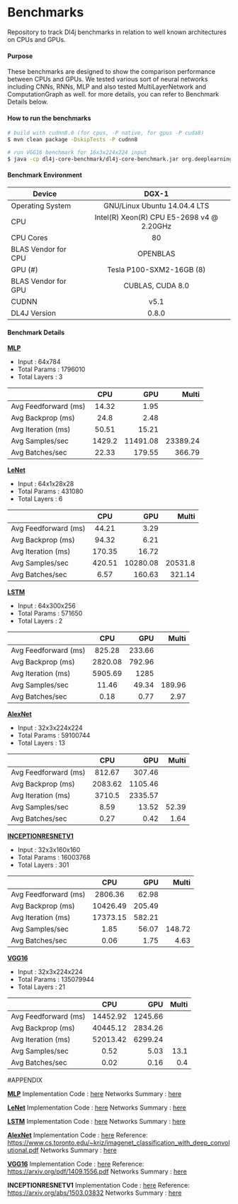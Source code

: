 # Benchmarks
Repository to track Dl4j benchmarks in relation to well known architectures on CPUs and GPUs.

#### Purpose
These benchmarks are designed to show the comparison performance between CPUs and GPUs.
We tested various sort of neural networks including CNNs, RNNs, MLP and also tested MultiLayerNetwork and ComputationGraph as well. for more details, you can refer to Benchmark Details below.

#### How to run the benchmarks
```sh
# build with cudnn8.0 (for cpus, -P native, for gpus -P cuda8)
$ mvn clean package -DskipTests -P cudnn8

# run VGG16 benchmark for 16x3x224x224 input
$ java -cp dl4j-core-benchmark/dl4j-core-benchmark.jar org.deeplearning4j.benchmarks.BenchmarkTinyImageNet --modelType VGG16 -w 224 -h 224 -c 3 -b 16
```

#### Benchmark Environment

| Device | DGX-1 |
| ---------- |:-----:|
| Operating System  | GNU/Linux Ubuntu 14.04.4 LTS |
| CPU  | Intel(R) Xeon(R) CPU E5-2698 v4 @ 2.20GHz |
| CPU Cores | 80 |
| BLAS Vendor for CPU | OPENBLAS |
| GPU (#)  | Tesla P100-SXM2-16GB (8) |
| BLAS Vendor for GPU  | CUBLAS, CUDA 8.0 |
| CUDNN | v5.1|
| DL4J Version | 0.8.0 |

#### Benchmark Details

[**MLP**](#mlp)
- Input : 64x784
- Total Params : 1796010
- Total Layers : 3

|                       | CPU       | GPU       | Multi   |
| --------------------- |:---------:| ---------:| -------:|
| Avg Feedforward (ms)  | 14.32     | 1.95      |
| Avg Backprop (ms)     | 24.8      | 2.48      |
| Avg Iteration (ms)    | 50.51     | 15.21     |
| Avg Samples/sec       | 1429.2    | 11491.08  | 23389.24|
| Avg Batches/sec       | 22.33     | 179.55    | 366.79  |

[**LeNet**](#lenet)
- Input : 64x1x28x28
- Total Params : 431080
- Total Layers : 6

|                       | CPU       | GPU       | Multi   |
| --------------------- |:---------:| ---------:| -------:|
| Avg Feedforward (ms)  | 44.21     | 3.29      |
| Avg Backprop (ms)     | 94.32     | 6.21      |
| Avg Iteration (ms)    | 170.35    | 16.72     |
| Avg Samples/sec       | 420.51    | 10280.08  | 20531.8 |
| Avg Batches/sec       | 6.57      | 160.63    | 321.14  |

[**LSTM**](#lstm)
- Input : 64x300x256
- Total Params : 571650
- Total Layers : 2

|                       | CPU       | GPU       | Multi   |
| --------------------- |:---------:| ---------:| -------:|
| Avg Feedforward (ms)  | 825.28    | 233.66    |         |
| Avg Backprop (ms)     | 2820.08   | 792.96    |         |
| Avg Iteration (ms)    | 5905.69   | 1285      |         |
| Avg Samples/sec       | 11.46     | 49.34     | 189.96  |
| Avg Batches/sec       | 0.18      | 0.77      | 2.97    |


[**AlexNet**](#alexnet)
- Input : 32x3x224x224
- Total Params : 59100744
- Total Layers : 13

|                       | CPU       | GPU       | Multi   |
| --------------------- |:---------:| ---------:| -------:|
| Avg Feedforward (ms)  | 812.67    | 307.46    |
| Avg Backprop (ms)     | 2083.62   | 1105.46   |
| Avg Iteration (ms)    | 3710.5    | 2335.57   |
| Avg Samples/sec       | 8.59      | 13.52     | 52.39   |
| Avg Batches/sec       | 0.27      | 0.42      | 1.64    |


[**INCEPTIONRESNETV1**](#inceptionv1)
- Input : 32x3x160x160
- Total Params : 16003768
- Total Layers : 301

|                       | CPU       | GPU       | Multi   |
| --------------------- |:---------:| ---------:| -------:|
| Avg Feedforward (ms)  | 2806.36   | 62.98     |         |
| Avg Backprop (ms)     | 10426.49  | 205.49    |         |
| Avg Iteration (ms)    | 17373.15  | 582.21    |         |
| Avg Samples/sec       | 1.85      | 56.07     | 148.72  |
| Avg Batches/sec       | 0.06      | 1.75      | 4.63    |

[**VGG16**](#vgg16)
- Input : 32x3x224x224
- Total Params : 135079944
- Total Layers : 21

|                       | CPU       | GPU       | Multi   |
| --------------------- |:---------:| ---------:| -------:|
| Avg Feedforward (ms)  | 14452.92  | 1245.66   |         |
| Avg Backprop (ms)     | 40445.12  | 2834.26   |         |
| Avg Iteration (ms)    | 52013.42  | 6299.24   |         |
| Avg Samples/sec       | 0.52      | 5.03      | 13.1    |
| Avg Batches/sec       | 0.02      | 0.16      | 0.4     |





#APPENDIX

<a href="mlp">**MLP**</a>
Implementation Code : [here](https://github.com/deeplearning4j/dl4j-benchmark/blob/dh_nvidiakr/dl4j-core-benchmark/src/main/java/org/deeplearning4j/models/mlp/SimpleMLP.java)
Networks Summary : [here](https://gist.github.com/kepricon/622fc5f6131b2f6fdbf02e755bcb0d7b)

<a href="lenet">**LeNet**</a>
Implementation Code : [here](https://github.com/deeplearning4j/dl4j-benchmark/blob/dh_nvidiakr/dl4j-core-benchmark/src/main/java/org/deeplearning4j/models/cnn/LeNet.java)
Networks Summary : [here](https://gist.github.com/kepricon/86f76610dbf6c8f629c53a6d1cbccc8e)

<a href="lstm">**LSTM**</a>
Implementation Code : [here](https://github.com/deeplearning4j/dl4j-benchmark/blob/dh_nvidiakr/dl4j-core-benchmark/src/main/java/org/deeplearning4j/models/rnn/W2VSentiment.java)
Networks Summary : [here](https://gist.github.com/kepricon/8637248febfa41350f89643695ba6a1b)

<a href="alexnet">**AlexNet**</a>
Implementation Code : [here](https://github.com/deeplearning4j/dl4j-benchmark/blob/master/dl4j-core-benchmark/src/main/java/org/deeplearning4j/models/cnn/AlexNet.java)
Reference: https://www.cs.toronto.edu/~kriz/imagenet_classification_with_deep_convolutional.pdf
Networks Summary : [here](https://gist.github.com/kepricon/f3184026890024bc44f73da22d1fed27)

<a href="vgg16">**VGG16**</a>
Implementation Code : [here](https://github.com/deeplearning4j/dl4j-benchmark/blob/master/dl4j-core-benchmark/src/main/java/org/deeplearning4j/models/cnn/VGG16.java)
Reference: https://arxiv.org/pdf/1409.1556.pdf
Networks Summary : [here](https://gist.github.com/kepricon/3ae1776656432382cf02c1c8f110c98d)

<a name="inceptionv1">**INCEPTIONRESNETV1**</a>
Implementation Code : [here](https://github.com/deeplearning4j/dl4j-benchmark/blob/master/dl4j-core-benchmark/src/main/java/org/deeplearning4j/models/cnn/InceptionResNetV1.java)
Reference: https://arxiv.org/abs/1503.03832
Networks Summary : [here](https://gist.github.com/kepricon/1dad994a6bfaa79dcbf5903870f1d187)